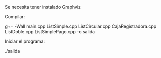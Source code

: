 Se necesita tener instalado Graphviz


Compilar:

 g++ -Wall main.cpp ListSimple.cpp ListCircular.cpp CajaRegistradora.cpp ListDoble.cpp ListSimplePago.cpp -o salida


Iniciar el programa:

./salida
